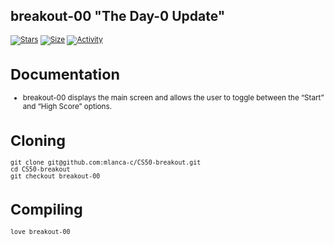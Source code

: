 ## breakout-00 "The Day-0 Update"

 <small description of project>

 [![Stars](https://img.shields.io/github/stars/mlanca-c/CS50-breakout?color=ffff00&label=Stars&logo=Stars&style=?style=flat)](https://github.com/mlanca-c/CS50-breakout)
 [![Size](https://img.shields.io/github/repo-size/mlanca-c/CS50-breakout?color=blue&label=Size&logo=Size&style=?style=flat)](https://github.com/mlanca-c/CS50-breakout)
 [![Activity](https://img.shields.io/github/last-commit/mlanca-c/CS50-breakout?color=red&label=Last%20Commit&style=flat)](https://github.com/mlanca-c/CS50-breakout)
 
# Documentation

 * breakout-00 displays the main screen and allows the user to toggle between the “Start” and “High Score” options.

# Cloning

 ```
 git clone git@github.com:mlanca-c/CS50-breakout.git
 cd CS50-breakout
 git checkout breakout-00
 ```
 
# Compiling
 
 ```
 love breakout-00
 ```
